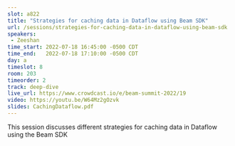 ```yaml
---
slot: a822
title: "Strategies for caching data in Dataflow using Beam SDK"
url: /sessions/strategies-for-caching-data-in-dataflow-using-beam-sdk
speakers:
 - Zeeshan
time_start: 2022-07-18 16:45:00 -0500 CDT
time_end:   2022-07-18 17:10:00 -0500 CDT
day: a
timeslot: 8
room: 203
timeorder: 2
track: deep-dive
live_url: https://www.crowdcast.io/e/beam-summit-2022/19
video: https://youtu.be/W64Mz2gOzvk
slides: CachingDataflow.pdf
---
```


This session discusses different strategies for caching data in Dataflow using the Beam SDK